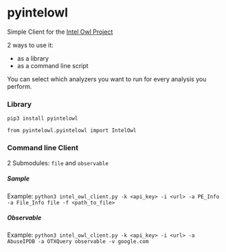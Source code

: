 # pyintelowl

Simple Client for the [Intel Owl Project](https://github.com/mlodic/intel_owl)

2 ways to use it:
* as a library
* as a command line script

You can select which analyzers you want to run for every analysis you perform.

### Library
`pip3 install pyintelowl`

`from pyintelowl.pyintelowl import IntelOwl`


### Command line Client
2 Submodules: `file` and `observable`

##### Sample
Example:
`python3 intel_owl_client.py -k <api_key> -i <url> -a PE_Info -a File_Info file -f <path_to_file>`

##### Observable
Example:
`python3 intel_owl_client.py -k <api_key> -i <url> -a AbuseIPDB -a OTXQuery observable -v google.com`